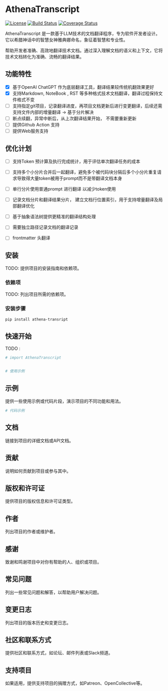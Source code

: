 # AthenaTranscript

[![License](https://img.shields.io/badge/license-MIT-blue.svg)](https://opensource.org/licenses/MIT)
[![Build Status](https://travis-ci.org/your_username/project_name.svg?branch=master)](https://travis-ci.org/your_username/project_name)
[![Coverage Status](https://coveralls.io/repos/github/your_username/project_name/badge.svg?branch=master)](https://coveralls.io/github/your_username/project_name?branch=master)

AthenaTranscript 是一款基于LLM技术的文档翻译程序，专为软件开发者设计。它以希腊神话中的智慧女神雅典娜命名，象征着智慧和专业性。

帮助开发者准确、高效地翻译技术文档。通过深入理解文档的语义和上下文，它将技术文档转化为准确、流畅的翻译结果。

## 功能特性

- [x] 基于OpenAI ChatGPT 作为底层翻译工具，翻译结果较传统机翻效果更好
- [x] 支持Markdown, NoteBook , RST 等多种格式技术文档翻译，翻译过程保持文件格式不变
- [ ] 支持指定git项目，记录翻译进度，再项目文档更新后进行变更翻译，后续还需支持文件内部的增量翻译 -> 基于分片解决
- [ ] 断点续翻，异常中断后，从上次翻译结果开始， 不需要重新更新
- [ ] 提供Github Action 支持
- [ ] 提供Web服务支持

## 优化计划

- [ ] 支持Token 预计算及执行完成统计，用于评估单次翻译任务的成本
- [ ] 支持多个小分片合并后一起翻译，避免多个被代码块分隔后多个小分片重复请求导致得大量token被用于prompt而不是带翻译文档本身
- [ ] 单行分片使用普通prompt 进行翻译 以减少token使用 
- [ ] 记录文档分片和翻译结果分片， 建立文档行位置索引，用于支持增量翻译及局部翻译优化
- [ ] 基于抽象语法树提供更精准的翻译结构处理
- [ ] 需要独立路径记录文档的翻译记录
- [ ] frontmatter 头翻译


## 安装

TODO: 提供项目的安装指南和依赖项。

### 依赖项

TODO: 列出项目所需的依赖项。

### 安装步骤

```bash
pip install athena-transript
```

## 快速开始

TODO :

```python
# import AthenaTranscript


# 使用示例
```

## 示例

提供一些使用示例或代码片段，演示项目的不同功能和用法。

```python
# 代码示例
```

## 文档

链接到项目的详细文档或API文档。

## 贡献

说明如何贡献到项目或参与其中。

## 版权和许可证

提供项目的版权信息和许可证类型。

## 作者

列出项目的作者或维护者。

## 感谢

致谢和鸣谢项目中对你有帮助的人、组织或项目。

## 常见问题

列出一些常见问题和解答，以帮助用户解决问题。

## 变更日志

列出项目的版本历史和变更日志。

## 社区和联系方式

提供社区和联系方式，如论坛、邮件列表或Slack频道。

## 支持项目

如果适用，提供支持项目的捐赠方式，如Patreon、OpenCollective等。
